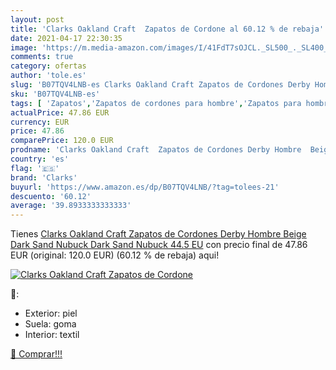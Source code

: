 ```yaml
---
layout: post
title: 'Clarks Oakland Craft  Zapatos de Cordone al 60.12 % de rebaja'
date: 2021-04-17 22:30:35
image: 'https://m.media-amazon.com/images/I/41FdT7sOJCL._SL500_._SL400_.jpg'
comments: true
category: ofertas
author: 'tole.es'
slug: 'B07TQV4LNB-es Clarks Oakland Craft Zapatos de Cordones Derby Hombre...'
sku: 'B07TQV4LNB-es'
tags: [ 'Zapatos','Zapatos de cordones para hombre','Zapatos para hombre','Zapatos y complementos','clarks','zapatos', ]
actualPrice: 47.86 EUR
currency: EUR
price: 47.86
comparePrice: 120.0 EUR
prodname: 'Clarks Oakland Craft  Zapatos de Cordones Derby Hombre  Beige  Dark Sand Nubuck Dark Sand Nubuck   44.5 EU'
country: 'es'
flag: '🇪🇸'
brand: 'Clarks'
buyurl: 'https://www.amazon.es/dp/B07TQV4LNB/?tag=tolees-21'
descuento: '60.12'
average: '39.8933333333333'
---
```


Tienes [Clarks Oakland Craft  Zapatos de Cordones Derby Hombre  Beige  Dark Sand Nubuck Dark Sand Nubuck   44.5 EU](https://www.amazon.es/dp/B07TQV4LNB/?tag=tolees-21) con precio final de  47.86 EUR (original: 120.0 EUR) (60.12 %  de rebaja) aqui!

[![Clarks Oakland Craft  Zapatos de Cordone](https://m.media-amazon.com/images/I/41FdT7sOJCL._SL500_._SL400_.jpg)](https://www.amazon.es/dp/B07TQV4LNB/?tag=tolees-21)

🔎:

- Exterior: piel
- Suela: goma
- Interior: textil

[🛒 Comprar!!!](https://www.amazon.es/dp/B07TQV4LNB/?tag=tolees-21)
